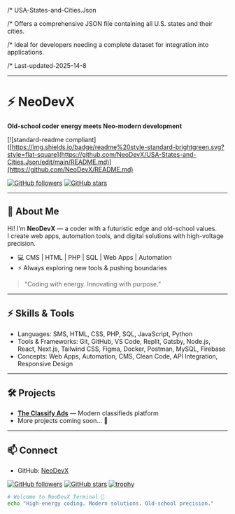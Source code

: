 /* USA-States-and-Cities.Json

/* Offers a comprehensive JSON file containing all U.S. states and their cities.

/* Ideal for developers needing a complete dataset for integration into applications.

/* Last-updated-2025-14-8 

---

# ⚡ NeoDevX
**Old-school coder energy meets Neo-modern development**  


[![standard-readme compliant]([https://img.shields.io/badge/readme%20style-standard-brightgreen.svg?style=flat-square](https://github.com/NeoDevX/USA-States-and-Cities.Json/edit/main/README.md)](https://github.com/NeoDevX/README.md)

[![GitHub followers](https://img.shields.io/github/followers/NeoDevX?label=Follow&style=social)](https://github.com/NeoDevX)
[![GitHub stars](https://img.shields.io/github/stars/NeoDevX?style=social)](https://github.com/NeoDevX)

---

## 👋 About Me

Hi! I’m **NeoDevX** — a coder with a futuristic edge and old-school values.  
I create web apps, automation tools, and digital solutions with high-voltage precision.  

- 💻 CMS | HTML | PHP | SQL | Web Apps | Automation  
- ⚡ Always exploring new tools & pushing boundaries  
> “Coding with energy. Innovating with purpose.”

---

## ⚡ Skills & Tools
- Languages: SMS, HTML, CSS, PHP, SQL, JavaScript, Python  
- Tools & Frameworks: Git, GitHub, VS Code, Replit, Gatsby, Node.js, React, Next.js, Tailwind CSS, Figma, Docker, Postman, MySQL, Firebase  
- Concepts: Web Apps, Automation, CMS, Clean Code, API Integration, Responsive Design

---

## 🛠️ Projects
- **[The Classify Ads](https://www.TheClassifyAds.com)** — Modern classifieds platform  
- More projects coming soon… 🚀  

---

## 📫 Connect
- GitHub: [NeoDevX](https://github.com/NeoDevX)

[![GitHub followers](https://img.shields.io/github/followers/NeoDevX?label=Follow&style=social)](https://github.com/NeoDevX)
[![GitHub stars](https://img.shields.io/github/stars/NeoDevX?style=social)](https://github.com/NeoDevX)
[![trophy](https://github-profile-trophy.vercel.app/?username=NeoDevX&theme=onedark)](https://github.com/NeoDevX/github-profile-trophy) 


```bash
# Welcome to NeoDevX Terminal 🚀
echo "High-energy coding. Modern solutions. Old-school precision."







